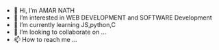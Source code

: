 - 👋 Hi, I’m AMAR NATH
- 👀 I’m interested in WEB DEVELOPMENT and SOFTWARE Development
- 🌱 I’m currently learning JS,python,C
- 💞️ I’m looking to collaborate on ...
- 📫 How to reach me ...

<!---
Amar7410/Amar7410 is a ✨ special ✨ repository because its `README.md` (this file) appears on your GitHub profile.
You can click the Preview link to take a look at your changes.
--->
